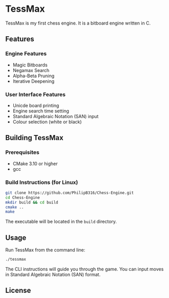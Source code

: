 # TessMax

TessMax is my first chess engine. It is a bitboard engine written in C.

## Features

### Engine Features

- Magic Bitboards
- Negamax Search
- Alpha-Beta Pruning
- Iterative Deepening

### User Interface Features

- Unicde board printing
- Engine search time setting
- Standard Algebraic Notation (SAN) input
- Colour selection (white or black)

## Building TessMax

### Prerequisites

- CMake 3.10 or higher
- gcc

### Build Instructions (for Linux)

```sh
git clone https://github.com/PhilipB316/Chess-Engine.git
cd Chess-Engine
mkdir build && cd build
cmake ..
make
```

The executable will be located in the `build` directory.

## Usage

Run TessMax from the command line:

```sh
./tessmax
```

The CLI instructions will guide you through the game. You can input moves in Standard Algebraic Notation (SAN) format.

## License

<!-- TODO -->
<!-- ADD A LICENSE -->
